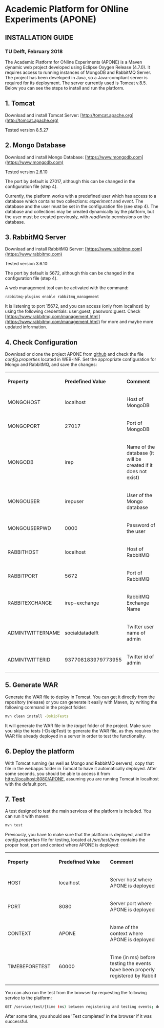 # Academic Platform for ONline Experiments (APONE)
## INSTALLATION GUIDE
### TU Delft, February 2018

The Academic Platform for ONline Experiments (APONE) is a Maven dynamic web project developed using  Eclipse Oxygen Release (4.7.0). It requires access to running instances of MongoDB and RabbitMQ Server. The project has been developed in Java, so a Java-compliant server is required for its deployment. The server currently used is Tomcat v.8.5. Below you can see the steps to install and run the platform.

## 1. Tomcat

Download and install Tomcat Server: [http://tomcat.apache.org](http://tomcat.apache.org)

Tested version 8.5.27

## 2. Mongo Database

Download and install Mongo Database: [https://www.mongodb.com](https://www.mongodb.com)

Tested version 2.6.10

The port by default is 27017, although this can be changed in the configuration file (step 4).

Currently, the platform works with a predefined user which has access to a database which contains two collections: *experiment* and *event*. The database and the user must be set in the configuration file (see step 4). The database and collections may be created dynamically by the platform, but the user must be created previously, with *read/write* permissions on the database.

## 3. RabbitMQ Server

Download  and install RabbitMQ Server: [https://www.rabbitmq.com](https://www.rabbitmq.com)

Tested version 3.6.10

The port by default is 5672, although this can be changed in the configuration file (step 4).

A web management tool can be activated with the command:

```bash
rabbitmq-plugins enable rabbitmq_management
```

It is listening to port 15672, and you can access (only from localhost) by using the following credentials: user:guest, password:guest. Check [https://www.rabbitmq.com/management.html](https://www.rabbitmq.com/management.html) for more and maybe more updated information.

## 4. Check Configuration

Download or clone the project APONE from [github](https://github.com/marrerom/APONE) and check the file *config.properties* located in WEB-INF. Set the appropriate configuration for Mongo and RabbitMQ, and save the changes:

<a href="" id="t.84ac78255f151322362bd85d853525d09fddda2a"></a><a href="" id="t.0"></a>

<table>
<colgroup>
<col width="33%" />
<col width="33%" />
<col width="33%" />
</colgroup>
<tbody>
<tr class="odd">
<th align="left"><p><span class="c11 c1">Property</span></p></th>
<th align="left"><p><span class="c11 c1">Predefined Value</span></p></th>
<th align="left"><p><span class="c11 c1">Comment</span></p></th>
</tr>
<tr class="even">
<td align="left"><p><span class="c1">MONGO</span><span class="c1">HOST</span></p></td>
<td align="left"><p><span class="c4">localhost</span></p></td>
<td align="left"><p><span class="c4">Host of MongoDB</span></p></td>
</tr>
<tr class="odd">
<td align="left"><p><span class="c1">MONGO</span><span class="c1">PORT</span></p></td>
<td align="left"><p><span class="c4">27017</span></p></td>
<td align="left"><p><span class="c4">Port of MongoDB</span></p></td>
</tr>
<tr class="even">
<td align="left"><p><span class="c1">MONGO</span><span class="c1">DB</span></p></td>
<td align="left"><p><span class="c4">irep</span></p></td>
<td align="left"><p><span class="c4">Name of the database (it will be created if it does not exist)</span></p></td>
</tr>
<tr class="odd">
<td align="left"><p><span class="c1">MONGO</span><span class="c1">USER</span></p></td>
<td align="left"><p><span class="c4">irepuser</span></p></td>
<td align="left"><p><span class="c4">User of the Mongo database</span></p></td>
</tr>
<tr class="even">
<td align="left"><p><span class="c1">MONGOUSER</span><span class="c1">PWD</span></p></td>
<td align="left"><p><span class="c4">0000</span></p></td>
<td align="left"><p><span class="c4">Password of the user</span></p></td>
</tr>
<tr class="odd">
<td align="left"><p><span class="c1">RABBITHOST</span></p></td>
<td align="left"><p><span class="c4">localhost</span></p></td>
<td align="left"><p><span class="c4">Host of RabbitMQ</span></p></td>
</tr>
<tr class="even">
<td align="left"><p><span class="c11 c1">RABBITPORT</span></p></td>
<td align="left"><p><span class="c11 c12 c4">5672</span></p></td>
<td align="left"><p><span class="c11 c12 c4">Port of RabbitMQ</span></p></td>
</tr>
<tr class="odd">
<td align="left"><p><span class="c11 c1">RABBITEXCHANGE</span></p></td>
<td align="left"><p><span class="c11 c12 c4">irep-exchange</span></p></td>
<td align="left"><p><span class="c11 c12 c4">RabbitMQ Exchange Name</span></p></td>
</tr>
  </tr>
<tr class="even">
<td align="left"><p><span class="c11 c1">ADMINTWITTERNAME</span></p></td>
<td align="left"><p><span class="c11 c12 c4">socialdatadelft</span></p></td>
<td align="left"><p><span class="c11 c12 c4">Twitter user name of admin</span></p></td>
</tr>
<tr class="odd">
<td align="left"><p><span class="c11 c1">ADMINTWITTERID</span></p></td>
<td align="left"><p><span class="c11 c12 c4">937708183979773955</span></p></td>
<td align="left"><p><span class="c11 c12 c4">Twitter id of admin</span></p></td>
</tr>
</tbody>
</table>


## 5. Generate WAR

Generate the WAR file to deploy in Tomcat. You can get it directly from the repository (release) or you can generate it easily with Maven, by writing the following command in the project folder:

```bash
mvn clean install -DskipTests
```
It will generate the WAR file in the *target* folder of the project. Make sure you skip the tests (-DskipTest) to generate the WAR file, as they requires the WAR file already deployed in a server in order to test the functionality. 

## 6. Deploy the platform

With Tomcat running (as well as Mongo and RabbitMQ servers), copy that file in the webapps folder in Tomcat to have it automatically deployed. After some seconds, you should be able to access it from [http://localhost:8080/APONE](http://localhost:8080/APONE), assuming you are running Tomcat in localhost with the default port.

## 7. Test

A test designed to test the main services of the platform is included. You can run it with maven:

```bash
mvn test
```

Previously, you have to make sure that the platform is deployed, and the *config.properties* file for testing, located at */src/test/java* contains the proper host, port and context where APONE is deployed:

<a href="" id="t.00404fe88dc5972c4432cca52e51a10535e3519c"></a><a href="" id="t.1"></a>

<table>
<colgroup>
<col width="33%" />
<col width="33%" />
<col width="33%" />
</colgroup>
<tbody>
<tr class="odd">
<th align="left"><p><span class="c1 c11">Property</span></p></th>
<th align="left"><p><span class="c11 c1">Predefined Value</span></p></th>
<th align="left"><p><span class="c11 c1">Comment</span></p></th>
</tr>
<tr class="even">
<td align="left"><p><span class="c11 c12 c4">HOST</span></p></td>
<td align="left"><p><span class="c11 c12 c4">localhost</span></p></td>
<td align="left"><p><span class="c11 c12 c4">Server host where APONE is deployed</span></p></td>
</tr>
<tr class="odd">
<td align="left"><p><span class="c11 c12 c4">PORT</span></p></td>
<td align="left"><p><span class="c11 c12 c4">8080</span></p></td>
<td align="left"><p><span class="c11 c12 c4">Server port where APONE is deployed</span></p></td>
</tr>
<tr class="even">
<td align="left"><p><span class="c11 c12 c4">CONTEXT</span></p></td>
<td align="left"><p><span class="c11 c12 c4">APONE</span></p></td>
<td align="left"><p><span class="c11 c12 c4">Name of the context where APONE is deployed</span></p></td>
</tr>
<tr class="odd">
<td align="left"><p><span class="c11 c12 c4">TIMEBEFORETEST</span></p></td>
<td align="left"><p><span class="c11 c12 c4">60000</span></p></td>
<td align="left"><p><span class="c11 c12 c4">Time (in ms) before testing the events have been properly registered by Rabbit</span></p></td>
</tr>
</tbody>
</table>


You can also run the test from the browser by requesting the following service to the platform:
```bash
GET /service/test/{time (ms) between registering and testing events; default TIMEBEFORETEST property}
```
After some time, you should see 'Test completed' in the browser if it was successful.

